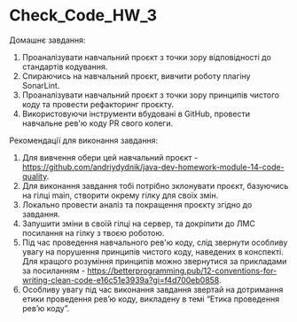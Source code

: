 # Check_Code_HW_3

Домашнє завдання:
1. Проаналізувати навчальний проєкт з точки зору відповідності до стандартів кодування.
2. Спираючись на навчальний проєкт, вивчити роботу плагіну SonarLint.
3. Проаналізувати навчальний проєкт з точки зору принципів чистого коду та провести рефакторинг проєкту.
4. Використовуючи інструменти вбудовані в GitHub, провести навчальне рев'ю коду PR свого колеги.

Рекомендації для виконання завдання:
1. Для вивчення обери цей навчальний проєкт - https://github.com/andriydydnik/java-dev-homework-module-14-code-quality.
2. Для виконання завдання тобі потрібно зклонувати проєкт, базуючись на гілці main, створити окрему гілку для своїх змін.
3. Локально провести аналіз та покращення проєкту згідно до завдання.
4. Запушити зміни в своїй гілці на сервер, та докріпити до ЛМС посилання на гілку з твоєю роботою.
5. Під час проведення навчального рев'ю коду, слід звернути особливу увагу на порушення принципів чистого коду, наведених в конспекті. Для кращого розуміння принципів можно звернутися за прикладами за посиланням - https://betterprogramming.pub/12-conventions-for-writing-clean-code-e16c51e3939a?gi=f4d700eb0858.
6. Особливу увагу під час виконання завдання звертай на дотримання етики проведення рев’ю коду, викладену в темі “Етика проведення рев’ю коду”.
